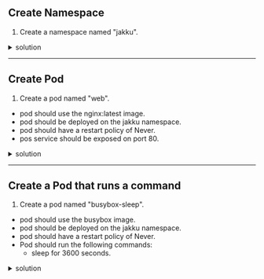 ## Create Namespace
1. Create a namespace named "jakku".
<details>
<summary>solution</summary>
<p>

```console
kubectl create namespace jakku
```
</p>
</details>

---
## Create Pod
1. Create a pod named "web".
- pod should use the nginx:latest image.
- pod should be deployed on the jakku namespace.
- pod should have a restart policy of Never.
- pos service should be exposed on port 80.
<details>
<summary>solution</summary>
<p>

```console
kubectl run web --image=nginx:latest --restart=Never -n jakku --dry-run --port 80 -o yaml > ~/web-pod.yaml

```
</p>
</details>

---
## Create a Pod that runs a command

1. Create a pod named "busybox-sleep".
- pod should use the busybox image.
- pod should be deployed on the jakku namespace.
- pod should have a restart policy of Never.
- Pod should run the following commands:
  - sleep for 3600 seconds.


<details>
<summary>solution</summary>
<p>

```console
kubectl run busybox-sleep --image=busybox -n jakku --restart=Never -- /bin/sh -c "sleep 3600;"

```
</p>
</details>
